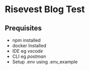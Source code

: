 # Risevest Blog Test

## Prequisites
-   npm installed
-   docker Installed
-   IDE eg _vscode_
-   CLI eg _postman_
-   Setup .env using .env_example